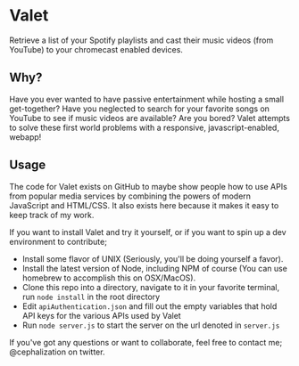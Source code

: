 # Valet
Retrieve a list of your Spotify playlists and cast their music videos (from YouTube) to your chromecast enabled devices.

## Why?
Have you ever wanted to have passive entertainment while hosting a small get-together? Have you neglected to search for your favorite songs on YouTube to see if music videos are available? Are you bored? Valet attempts to solve these first world problems with a responsive, javascript-enabled, webapp!

## Usage
The code for Valet exists on GitHub to maybe show people how to use APIs from popular media services by combining the powers of modern JavaScript and HTML/CSS. It also exists here because it makes it easy to keep track of my work.

If you want to install Valet and try it yourself, or if you want to spin up a dev environment to contribute;

* Install some flavor of UNIX (Seriously, you'll be doing yourself a favor).
* Install the latest version of Node, including NPM of course (You can use homebrew to accomplish this on OSX/MacOS).
* Clone this repo into a directory, navigate to it in your favorite terminal, run `node install` in the root directory
* Edit `apiAuthentication.json` and fill out the empty variables that hold API keys for the various APIs used by Valet
* Run `node server.js` to start the server on the url denoted in `server.js`

If you've got any questions or want to collaborate, feel free to contact me; @cephalization on twitter.

